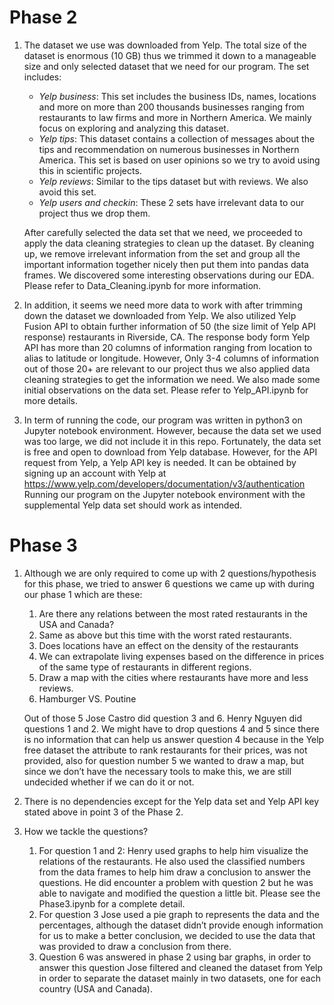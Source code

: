 # Phase 2

1. The dataset we use was downloaded from Yelp. The total size of the dataset is enormous (10 GB) thus we trimmed it down to a manageable size and only selected dataset that we need for our program. The set includes:
    - *Yelp business*: This set includes the business IDs, names, locations and more on more than 200 thousands businesses ranging from restaurants to law firms and more in Northern America. We mainly focus on exploring and analyzing this dataset. 
    - *Yelp tips*:  This dataset contains a collection of messages about the tips and recommendation on numerous businesses in Northern America. This set is based on user opinions so we try to avoid using this in scientific projects. 
    - *Yelp reviews*: Similar to the tips dataset but with reviews. We also avoid this set.
    - *Yelp users and checkin*: These 2 sets have irrelevant data to our project thus we drop them.
    
    After carefully selected the data set that we need, we proceeded to apply the data cleaning strategies to clean up the dataset. By cleaning up, we remove irrelevant information from the set and group all the important information together nicely then put them into pandas data frames. We discovered some interesting observations during our EDA. Please refer to Data_Cleaning.ipynb for more information.
    
2. In addition, it seems we need more data to work with after trimming down the dataset we downloaded from Yelp. We also utilized Yelp Fusion API to obtain further information of 50 (the size limit of Yelp API response) restaurants in Riverside, CA. The response body form Yelp API has more than 20 columns of information ranging from location to alias to latitude or longitude. However, Only 3-4 columns of information out of those 20+ are relevant to our project thus we also applied data cleaning strategies to get the information we need. We also made some initial observations on the data set. Please refer to Yelp_API.ipynb for more details.
   
3. In term of running the code, our program was written in python3 on Jupyter notebook environment. However, because the data set we used was too large, we did not include it in this repo. Fortunately, the data set is free and open to download from Yelp database. However, for the API request from Yelp, a Yelp API key is needed. It can be obtained by signing up an account with Yelp at https://www.yelp.com/developers/documentation/v3/authentication  Running our program on the Jupyter notebook environment with the supplemental Yelp data set should work as intended.   

# Phase 3

1. Although we are only required to come up with 2 questions/hypothesis for this phase, we tried to answer 6 questions we came up with during our phase 1 which are these:
    1. Are there any relations between the most rated restaurants in the USA and Canada?  
    2. Same as above but this time with the worst rated restaurants. 
    3. Does locations have an effect on the density of the restaurants  
    4. We can extrapolate living expenses based on the difference in prices of the same type of restaurants in different regions. 
    5. Draw a map with the cities where restaurants have more and less reviews. 
    6. Hamburger VS. Poutine 
 
    Out of those 5 Jose Castro did question 3 and 6. Henry Nguyen did questions 1 and 2. We might have to drop questions 4 and 5 since there is no information that can help us answer question 4 because in the Yelp free dataset the attribute to rank restaurants for their prices, was not provided, also for question number 5 we wanted to draw a map, but since we don’t have the necessary tools to make this, we are still undecided whether if we can do it or not.  

2. There is no dependencies except for the Yelp data set and Yelp API key stated above in point 3 of the Phase 2.

3. How we tackle the questions?
    1. For question 1 and 2: Henry used graphs to help him visualize the relations of the restaurants. He also used the classified numbers from the data frames to help him draw a conclusion to answer the questions. He did encounter a problem with question 2 but he was able to navigate and modified the question a little bit. Please see the Phase3.ipynb for a complete detail. 
    2. For question 3 Jose used a pie graph to represents the data and the percentages, although the dataset didn’t provide enough information for us to make a better conclusion, we decided to use the data that was provided to draw a conclusion from there. 
    3. Question 6 was answered in phase 2 using bar graphs, in order to answer this question Jose filtered and cleaned the dataset from Yelp in order to separate the dataset mainly in two datasets, one for each country (USA and Canada).    
